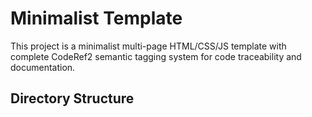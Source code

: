 # Minimalist Template

This project is a minimalist multi-page HTML/CSS/JS template with complete CodeRef2 semantic tagging system for code traceability and documentation.

## Directory Structure

